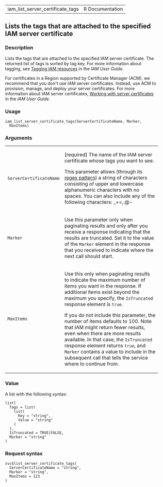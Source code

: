 <table style="width: 100%;">
<tbody>
<tr class="odd">
<td>iam_list_server_certificate_tags</td>
<td style="text-align: right;">R Documentation</td>
</tr>
</tbody>
</table>

## Lists the tags that are attached to the specified IAM server certificate

### Description

Lists the tags that are attached to the specified IAM server
certificate. The returned list of tags is sorted by tag key. For more
information about tagging, see [Tagging IAM
resources](https://docs.aws.amazon.com/IAM/latest/UserGuide/id_tags.html)
in the *IAM User Guide*.

For certificates in a Region supported by Certificate Manager (ACM), we
recommend that you don't use IAM server certificates. Instead, use ACM
to provision, manage, and deploy your server certificates. For more
information about IAM server certificates, [Working with server
certificates](https://docs.aws.amazon.com/IAM/latest/UserGuide/id_credentials_server-certs.html)
in the *IAM User Guide*.

### Usage

    iam_list_server_certificate_tags(ServerCertificateName, Marker,
      MaxItems)

### Arguments

<table>
<colgroup>
<col style="width: 35%" />
<col style="width: 65%" />
</colgroup>
<tbody>
<tr class="odd">
<td><code
id="iam_list_server_certificate_tags_:_ServerCertificateName">ServerCertificateName</code></td>
<td><p>[required] The name of the IAM server certificate whose tags you
want to see.</p>
<p>This parameter allows (through its <a
href="https://en.wikipedia.org/wiki/Regex">regex pattern</a>) a string
of characters consisting of upper and lowercase alphanumeric characters
with no spaces. You can also include any of the following characters:
_+=,.@-</p></td>
</tr>
<tr class="even">
<td><code
id="iam_list_server_certificate_tags_:_Marker">Marker</code></td>
<td><p>Use this parameter only when paginating results and only after
you receive a response indicating that the results are truncated. Set it
to the value of the <code>Marker</code> element in the response that you
received to indicate where the next call should start.</p></td>
</tr>
<tr class="odd">
<td><code
id="iam_list_server_certificate_tags_:_MaxItems">MaxItems</code></td>
<td><p>Use this only when paginating results to indicate the maximum
number of items you want in the response. If additional items exist
beyond the maximum you specify, the <code>IsTruncated</code> response
element is <code>true</code>.</p>
<p>If you do not include this parameter, the number of items defaults to
100. Note that IAM might return fewer results, even when there are more
results available. In that case, the <code>IsTruncated</code> response
element returns <code>true</code>, and <code>Marker</code> contains a
value to include in the subsequent call that tells the service where to
continue from.</p></td>
</tr>
</tbody>
</table>

### Value

A list with the following syntax:

    list(
      Tags = list(
        list(
          Key = "string",
          Value = "string"
        )
      ),
      IsTruncated = TRUE|FALSE,
      Marker = "string"
    )

### Request syntax

    svc$list_server_certificate_tags(
      ServerCertificateName = "string",
      Marker = "string",
      MaxItems = 123
    )
